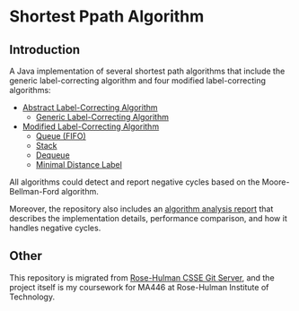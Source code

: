# Shortest Ppath Algorithm

## Introduction

A Java implementation of several shortest path algorithms that include the generic label-correcting algorithm and four modified label-correcting algorithms:

* [Abstract Label-Correcting Algorithm](https://github.com/shunfan/shortest-path-algorithm/blob/master/src/algorithms/AbstractAlgorithm.java)
  * [Generic Label-Correcting Algorithm](https://github.com/shunfan/shortest-path-algorithm/blob/master/src/algorithms/GenericAlgorithm.java)
* [Modified Label-Correcting Algorithm](https://github.com/shunfan/shortest-path-algorithm/blob/master/src/algorithms/ModifiedAlgorithm.java)
  * [Queue (FIFO)](https://github.com/shunfan/shortest-path-algorithm/blob/master/src/algorithms/FIFOAlgorithm.java)
  * [Stack](https://github.com/shunfan/shortest-path-algorithm/blob/master/src/algorithms/StackAlgorithm.java)
  * [Dequeue](https://github.com/shunfan/shortest-path-algorithm/blob/master/src/algorithms/DequeAlgorithm.java)
  * [Minimal Distance Label](https://github.com/shunfan/shortest-path-algorithm/blob/master/src/algorithms/MinimumDistanceAlgorithm.java)

All algorithms could detect and report negative cycles based on the Moore-Bellman-Ford algorithm.

Moreover, the repository also includes an [algorithm analysis report](https://github.com/shunfan/shortest-path-algorithm/blob/master/report.pdf) that describes the implementation details, performance comparison, and how it handles negative cycles.

## Other

This repository is migrated from [Rose-Hulman CSSE Git Server](https://ada.csse.rose-hulman.edu/dus/MA446-Project-1), and the project itself is my coursework for MA446 at Rose-Hulman Institute of Technology.
